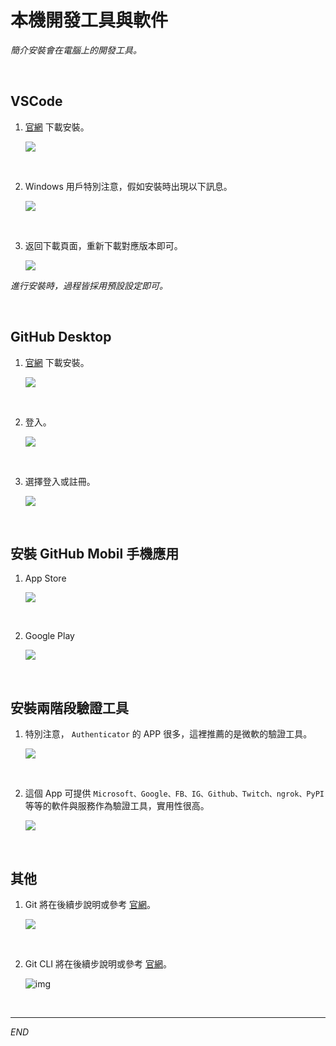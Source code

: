 # 本機開發工具與軟件

_簡介安裝會在電腦上的開發工具。_

<br>

## VSCode

1. [官網](https://code.visualstudio.com/) 下載安裝。

   ![](images/img_12.png)

<br>

2. Windows 用戶特別注意，假如安裝時出現以下訊息。

   ![](images/img_62.png)

<br>

3. 返回下載頁面，重新下載對應版本即可。

   ![](images/img_63.png)

_進行安裝時，過程皆採用預設設定即可。_

<br>

## GitHub Desktop

1. [官網](https://desktop.github.com/) 下載安裝。

   ![](images/img_13.png)

<br>

2. 登入。

   ![](images/img_29.png)

<br>

3. 選擇登入或註冊。

   ![](images/img_30.png)

<br>

## 安裝 GitHub Mobil 手機應用

1. App Store

   ![](images/img_38.png)

<br>

2. Google Play

   ![](images/img_39.png)

<br>

## 安裝兩階段驗證工具

1. 特別注意， `Authenticator` 的 APP 很多，這裡推薦的是微軟的驗證工具。

   ![](images/img_64.png)

<br>

2. 這個 App 可提供 `Microsoft、Google、FB、IG、Github、Twitch、ngrok、PyPI` 等等的軟件與服務作為驗證工具，實用性很高。

   ![](images/img_65.png)

<br>

## 其他

1. Git 將在後續步說明或參考 [官網](https://git-scm.com/)。

    ![](images/img_69.png)

<br>

2. Git CLI 將在後續步說明或參考 [官網](https://cli.github.com/)。

   ![img](images/img_68.png)

<br>

---

_END_
